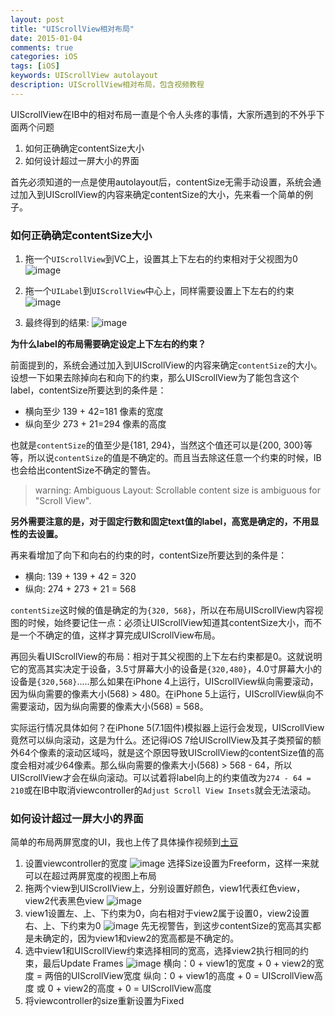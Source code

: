 ```yaml
---
layout: post
title: "UIScrollView相对布局"
date: 2015-01-04
comments: true
categories: iOS
tags: [iOS]
keywords: UIScrollView autolayout
description: UIScrollView相对布局，包含视频教程
---
```


UIScrollView在IB中的相对布局一直是个令人头疼的事情，大家所遇到的不外乎下面两个问题

1. 如何正确确定contentSize大小
2. 如何设计超过一屏大小的界面

首先必须知道的一点是使用autolayout后，contentSize无需手动设置，系统会通过加入到UIScrollView的内容来确定contentSize的大小，先来看一个简单的例子。

### 如何正确确定contentSize大小

1. 拖一个`UIScrollView`到VC上，设置其上下左右的约束相对于父视图为0
![image](/images/UIScrollView/UIScrollView-1.png)

2. 拖一个`UILabel`到`UIScrollView`中心上，同样需要设置上下左右的约束
![image](/images/UIScrollView/UIScrollView-2.png)

3. 最终得到的结果:
![image](/images/UIScrollView/UIScrollView-4.png)

__为什么label的布局需要确定设定上下左右的约束？__

前面提到的，系统会通过加入到UIScrollView的内容来确定`contentSize`的大小。设想一下如果去除掉向右和向下的约束，那么UIScrollView为了能包含这个label，contentSize所要达到的条件是：

* 横向至少 139 + 42=181 像素的宽度
* 纵向至少 273 + 21=294 像素的高度

也就是`contentSize`的值至少是{181, 294}，当然这个值还可以是{200, 300}等等，所以说`contentSize`的值是不确定的。而且当去除这任意一个约束的时候，IB也会给出contentSize不确定的警告。

> warning: Ambiguous Layout: Scrollable content size is ambiguous for "Scroll View".

__另外需要注意的是，对于固定行数和固定text值的label，高宽是确定的，不用显性的去设置。__

再来看增加了向下和向右的约束的时，contentSize所要达到的条件是：

* 横向: 139 + 139 + 42 = 320
* 纵向: 274 + 273 + 21 = 568

`contentSize`这时候的值是确定的为`{320, 568}`，所以在布局UIScrollView内容视图的时候，始终要记住一点：必须让UIScrollView知道其contentSize大小，而不是一个不确定的值，这样才算完成UIScrollView布局。

再回头看UIScrollView的布局：相对于其父视图的上下左右约束都是0。这就说明它的宽高其实决定于设备，3.5寸屏幕大小的设备是`{320,480}`，4.0寸屏幕大小的设备是`{320,568}`.....那么如果在iPhone 4上运行，UIScrollView纵向需要滚动，因为纵向需要的像素大小(568) > 480。在iPhone 5上运行，UIScrollView纵向不需要滚动，因为纵向需要的像素大小(568) = 568。

实际运行情况具体如何？在iPhone 5(7.1固件)模拟器上运行会发现，UIScrollView竟然可以纵向滚动，这是为什么。还记得iOS 7给UIScrollView及其子类预留的额外64个像素的滚动区域吗，就是这个原因导致UIScrollView的contentSize值的高度会相对减少64像素。那么纵向需要的像素大小(568) > 568 - 64，所以UIScrollView才会在纵向滚动。可以试着将label向上的约束值改为`274 - 64 = 210`或在IB中取消viewcontroller的`Adjust Scroll View Insets`就会无法滚动。

### 如何设计超过一屏大小的界面

简单的布局两屏宽度的UI，我也上传了具体操作视频到[土豆](http://www.tudou.com/programs/view/RK6niTubChI)

1. 设置viewcontroller的宽度
![image](/images/UIScrollView/UIScrollView-5.png)
选择Size设置为Freeform，这样一来就可以在超过两屏宽度的视图上布局
2. 拖两个view到UIScrollView上，分别设置好颜色，view1代表红色view，view2代表黑色view
![image](/images/UIScrollView/UIScrollView-6.png)
3. view1设置左、上、下约束为0，向右相对于view2属于设置0，view2设置右、上、下约束为0
![image](/images/UIScrollView/UIScrollView-7.png)
先无视警告，到这步contentSize的宽高其实都是未确定的，因为view1和view2的宽高都是不确定的。
4. 选中view1和UIScrollView约束选择相同的宽高，选择view2执行相同的约束，最后Update Frames
![image](/images/UIScrollView/UIScrollView-8.png)
横向：0 + view1的宽度 + 0 + view2的宽度 = 两倍的UIScrollView宽度
纵向：0 + view1的高度 + 0 = UIScrollView高度 或 0 + view2的高度 + 0 = UIScrollView高度
5. 将viewcontroller的size重新设置为Fixed
